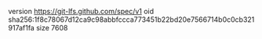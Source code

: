 version https://git-lfs.github.com/spec/v1
oid sha256:1f8c78067d12ca9c98abbfccca773451b22bd20e7566714b0c0cb321917af1fa
size 7608
